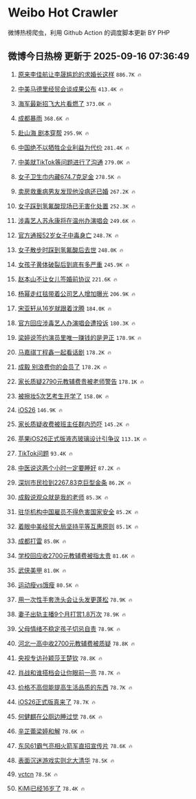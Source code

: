 # Weibo Hot Crawler 



微博热榜爬虫，利用 Github Action 的调度脚本更新 BY PHP 


## 微博今日热榜 更新于 2025-09-16 07:36:49 
1. [原来李佳航让李晟尴尬的求婚长这样](https://s.weibo.com/weibo?q=%E5%8E%9F%E6%9D%A5%E6%9D%8E%E4%BD%B3%E8%88%AA%E8%AE%A9%E6%9D%8E%E6%99%9F%E5%B0%B4%E5%B0%AC%E7%9A%84%E6%B1%82%E5%A9%9A%E9%95%BF%E8%BF%99%E6%A0%B7&t=31&band_rank=1&Refer=top) `886.7K 🔥` 

1. [中美马德里经贸会谈成果公布](https://s.weibo.com/weibo?q=%23%E4%B8%AD%E7%BE%8E%E9%A9%AC%E5%BE%B7%E9%87%8C%E7%BB%8F%E8%B4%B8%E4%BC%9A%E8%B0%88%E6%88%90%E6%9E%9C%E5%85%AC%E5%B8%83%23&t=31&band_rank=2&Refer=top) `413.4K 🔥` 

1. [海军最新招飞大片看燃了](https://s.weibo.com/weibo?q=%23%E6%B5%B7%E5%86%9B%E6%9C%80%E6%96%B0%E6%8B%9B%E9%A3%9E%E5%A4%A7%E7%89%87%E7%9C%8B%E7%87%83%E4%BA%86%23&t=31&band_rank=3&Refer=top) `373.0K 🔥` 

1. [成都暴雨](https://s.weibo.com/weibo?q=%E6%88%90%E9%83%BD%E6%9A%B4%E9%9B%A8&t=31&band_rank=4&Refer=top) `368.6K 🔥` 

1. [赴山海 剧本穿帮](https://s.weibo.com/weibo?q=%E8%B5%B4%E5%B1%B1%E6%B5%B7%20%E5%89%A7%E6%9C%AC%E7%A9%BF%E5%B8%AE&t=31&band_rank=5&Refer=top) `295.9K 🔥` 

1. [中国绝不以牺牲企业利益为代价](https://s.weibo.com/weibo?q=%23%E4%B8%AD%E5%9B%BD%E7%BB%9D%E4%B8%8D%E4%BB%A5%E7%89%BA%E7%89%B2%E4%BC%81%E4%B8%9A%E5%88%A9%E7%9B%8A%E4%B8%BA%E4%BB%A3%E4%BB%B7%23&t=31&band_rank=6&Refer=top) `281.4K 🔥` 

1. [中美就TikTok等问题进行了沟通](https://s.weibo.com/weibo?q=%23%E4%B8%AD%E7%BE%8E%E5%B0%B1TikTok%E7%AD%89%E9%97%AE%E9%A2%98%E8%BF%9B%E8%A1%8C%E4%BA%86%E6%B2%9F%E9%80%9A%23&t=31&band_rank=7&Refer=top) `279.0K 🔥` 

1. [女子卫生巾内藏674.7克足金](https://s.weibo.com/weibo?q=%23%E5%A5%B3%E5%AD%90%E5%8D%AB%E7%94%9F%E5%B7%BE%E5%86%85%E8%97%8F674.7%E5%85%8B%E8%B6%B3%E9%87%91%23&t=31&band_rank=8&Refer=top) `278.5K 🔥` 

1. [卖房救重病男友发现他没病还已婚](https://s.weibo.com/weibo?q=%23%E5%8D%96%E6%88%BF%E6%95%91%E9%87%8D%E7%97%85%E7%94%B7%E5%8F%8B%E5%8F%91%E7%8E%B0%E4%BB%96%E6%B2%A1%E7%97%85%E8%BF%98%E5%B7%B2%E5%A9%9A%23&t=31&band_rank=9&Refer=top) `267.2K 🔥` 

1. [女子踩到氢氟酸现场已无害化处置](https://s.weibo.com/weibo?q=%23%E5%A5%B3%E5%AD%90%E8%B8%A9%E5%88%B0%E6%B0%A2%E6%B0%9F%E9%85%B8%E7%8E%B0%E5%9C%BA%E5%B7%B2%E6%97%A0%E5%AE%B3%E5%8C%96%E5%A4%84%E7%BD%AE%23&t=31&band_rank=10&Refer=top) `252.3K 🔥` 

1. [涉毒艺人苏永康将在温州办演唱会](https://s.weibo.com/weibo?q=%23%E6%B6%89%E6%AF%92%E8%89%BA%E4%BA%BA%E8%8B%8F%E6%B0%B8%E5%BA%B7%E5%B0%86%E5%9C%A8%E6%B8%A9%E5%B7%9E%E5%8A%9E%E6%BC%94%E5%94%B1%E4%BC%9A%23&t=31&band_rank=11&Refer=top) `249.6K 🔥` 

1. [官方通报52岁女子中毒身亡](https://s.weibo.com/weibo?q=%23%E5%AE%98%E6%96%B9%E9%80%9A%E6%8A%A552%E5%B2%81%E5%A5%B3%E5%AD%90%E4%B8%AD%E6%AF%92%E8%BA%AB%E4%BA%A1%23&t=31&band_rank=12&Refer=top) `248.7K 🔥` 

1. [女子散步时踩到氢氟酸后去世](https://s.weibo.com/weibo?q=%E5%A5%B3%E5%AD%90%E6%95%A3%E6%AD%A5%E6%97%B6%E8%B8%A9%E5%88%B0%E6%B0%A2%E6%B0%9F%E9%85%B8%E5%90%8E%E5%8E%BB%E4%B8%96&t=31&band_rank=13&Refer=top) `248.0K 🔥` 

1. [女孩子黄体破裂后到底有多严重](https://s.weibo.com/weibo?q=%23%E5%A5%B3%E5%AD%A9%E5%AD%90%E9%BB%84%E4%BD%93%E7%A0%B4%E8%A3%82%E5%90%8E%E5%88%B0%E5%BA%95%E6%9C%89%E5%A4%9A%E4%B8%A5%E9%87%8D%23&t=31&band_rank=14&Refer=top) `245.9K 🔥` 

1. [赵本山不让女儿签婚前协议](https://s.weibo.com/weibo?q=%23%E8%B5%B5%E6%9C%AC%E5%B1%B1%E4%B8%8D%E8%AE%A9%E5%A5%B3%E5%84%BF%E7%AD%BE%E5%A9%9A%E5%89%8D%E5%8D%8F%E8%AE%AE%23&t=31&band_rank=15&Refer=top) `221.6K 🔥` 

1. [杨幂走红毯带着公司艺人增加曝光](https://s.weibo.com/weibo?q=%23%E6%9D%A8%E5%B9%82%E8%B5%B0%E7%BA%A2%E6%AF%AF%E5%B8%A6%E7%9D%80%E5%85%AC%E5%8F%B8%E8%89%BA%E4%BA%BA%E5%A2%9E%E5%8A%A0%E6%9B%9D%E5%85%89%23&t=31&band_rank=16&Refer=top) `206.9K 🔥` 

1. [宋亚轩从16岁就跟着沈腾](https://s.weibo.com/weibo?q=%E5%AE%8B%E4%BA%9A%E8%BD%A9%E4%BB%8E16%E5%B2%81%E5%B0%B1%E8%B7%9F%E7%9D%80%E6%B2%88%E8%85%BE&t=31&band_rank=17&Refer=top) `184.0K 🔥` 

1. [官方回应涉毒艺人办演唱会遭投诉](https://s.weibo.com/weibo?q=%23%E5%AE%98%E6%96%B9%E5%9B%9E%E5%BA%94%E6%B6%89%E6%AF%92%E8%89%BA%E4%BA%BA%E5%8A%9E%E6%BC%94%E5%94%B1%E4%BC%9A%E9%81%AD%E6%8A%95%E8%AF%89%23&t=31&band_rank=18&Refer=top) `180.3K 🔥` 

1. [梁婷说签约演员里唯一赚钱的是尹正](https://s.weibo.com/weibo?q=%23%E6%A2%81%E5%A9%B7%E8%AF%B4%E7%AD%BE%E7%BA%A6%E6%BC%94%E5%91%98%E9%87%8C%E5%94%AF%E4%B8%80%E8%B5%9A%E9%92%B1%E7%9A%84%E6%98%AF%E5%B0%B9%E6%AD%A3%23&t=31&band_rank=19&Refer=top) `178.9K 🔥` 

1. [马嘉祺丁程鑫一起看话剧](https://s.weibo.com/weibo?q=%23%E9%A9%AC%E5%98%89%E7%A5%BA%E4%B8%81%E7%A8%8B%E9%91%AB%E4%B8%80%E8%B5%B7%E7%9C%8B%E8%AF%9D%E5%89%A7%23&t=31&band_rank=20&Refer=top) `178.2K 🔥` 

1. [成毅 别浪费你的会员了](https://s.weibo.com/weibo?q=%E6%88%90%E6%AF%85%20%E5%88%AB%E6%B5%AA%E8%B4%B9%E4%BD%A0%E7%9A%84%E4%BC%9A%E5%91%98%E4%BA%86&t=31&band_rank=21&Refer=top) `178.2K 🔥` 

1. [家长质疑2790元教辅费贵被老师警告](https://s.weibo.com/weibo?q=%23%E5%AE%B6%E9%95%BF%E8%B4%A8%E7%96%912790%E5%85%83%E6%95%99%E8%BE%85%E8%B4%B9%E8%B4%B5%E8%A2%AB%E8%80%81%E5%B8%88%E8%AD%A6%E5%91%8A%23&t=31&band_rank=22&Refer=top) `178.1K 🔥` 

1. [被擦妆5次艺考生开学了](https://s.weibo.com/weibo?q=%23%E8%A2%AB%E6%93%A6%E5%A6%865%E6%AC%A1%E8%89%BA%E8%80%83%E7%94%9F%E5%BC%80%E5%AD%A6%E4%BA%86%23&t=31&band_rank=23&Refer=top) `158.0K 🔥` 

1. [iOS26](https://s.weibo.com/weibo?q=iOS26&t=31&band_rank=24&Refer=top) `146.9K 🔥` 

1. [家长质疑收费被班主任群内恐吓](https://s.weibo.com/weibo?q=%23%E5%AE%B6%E9%95%BF%E8%B4%A8%E7%96%91%E6%94%B6%E8%B4%B9%E8%A2%AB%E7%8F%AD%E4%B8%BB%E4%BB%BB%E7%BE%A4%E5%86%85%E6%81%90%E5%90%93%23&t=31&band_rank=25&Refer=top) `145.2K 🔥` 

1. [苹果iOS26正式版液态玻璃设计引争议](https://s.weibo.com/weibo?q=%23%E8%8B%B9%E6%9E%9CiOS26%E6%AD%A3%E5%BC%8F%E7%89%88%E6%B6%B2%E6%80%81%E7%8E%BB%E7%92%83%E8%AE%BE%E8%AE%A1%E5%BC%95%E4%BA%89%E8%AE%AE%23&t=31&band_rank=26&Refer=top) `113.1K 🔥` 

1. [TikTok问题](https://s.weibo.com/weibo?q=%23TikTok%E9%97%AE%E9%A2%98%23&t=31&band_rank=27&Refer=top) `93.4K 🔥` 

1. [中医说这两个小时一定要睡好](https://s.weibo.com/weibo?q=%23%E4%B8%AD%E5%8C%BB%E8%AF%B4%E8%BF%99%E4%B8%A4%E4%B8%AA%E5%B0%8F%E6%97%B6%E4%B8%80%E5%AE%9A%E8%A6%81%E7%9D%A1%E5%A5%BD%23&t=31&band_rank=28&Refer=top) `87.2K 🔥` 

1. [深圳市民捡到2267.83克巨型金条](https://s.weibo.com/weibo?q=%23%E6%B7%B1%E5%9C%B3%E5%B8%82%E6%B0%91%E6%8D%A1%E5%88%B02267.83%E5%85%8B%E5%B7%A8%E5%9E%8B%E9%87%91%E6%9D%A1%23&t=31&band_rank=29&Refer=top) `86.2K 🔥` 

1. [成毅说观众就是我的老师](https://s.weibo.com/weibo?q=%23%E6%88%90%E6%AF%85%E8%AF%B4%E8%A7%82%E4%BC%97%E5%B0%B1%E6%98%AF%E6%88%91%E7%9A%84%E8%80%81%E5%B8%88%23&t=31&band_rank=30&Refer=top) `85.3K 🔥` 

1. [驻华机构中国雇员不得危害国家安全](https://s.weibo.com/weibo?q=%23%E9%A9%BB%E5%8D%8E%E6%9C%BA%E6%9E%84%E4%B8%AD%E5%9B%BD%E9%9B%87%E5%91%98%E4%B8%8D%E5%BE%97%E5%8D%B1%E5%AE%B3%E5%9B%BD%E5%AE%B6%E5%AE%89%E5%85%A8%23&t=31&band_rank=31&Refer=top) `85.2K 🔥` 

1. [着眼中美经贸大局坚持平等互惠原则](https://s.weibo.com/weibo?q=%23%E7%9D%80%E7%9C%BC%E4%B8%AD%E7%BE%8E%E7%BB%8F%E8%B4%B8%E5%A4%A7%E5%B1%80%E5%9D%9A%E6%8C%81%E5%B9%B3%E7%AD%89%E4%BA%92%E6%83%A0%E5%8E%9F%E5%88%99%23&t=31&band_rank=32&Refer=top) `85.1K 🔥` 

1. [成都打雷](https://s.weibo.com/weibo?q=%E6%88%90%E9%83%BD%E6%89%93%E9%9B%B7&t=31&band_rank=33&Refer=top) `85.0K 🔥` 

1. [学校回应收2700元教辅费被指太贵](https://s.weibo.com/weibo?q=%23%E5%AD%A6%E6%A0%A1%E5%9B%9E%E5%BA%94%E6%94%B62700%E5%85%83%E6%95%99%E8%BE%85%E8%B4%B9%E8%A2%AB%E6%8C%87%E5%A4%AA%E8%B4%B5%23&t=31&band_rank=34&Refer=top) `81.6K 🔥` 

1. [武侠美甲](https://s.weibo.com/weibo?q=%E6%AD%A6%E4%BE%A0%E7%BE%8E%E7%94%B2&t=31&band_rank=35&Refer=top) `81.0K 🔥` 

1. [运动瘦vs饿瘦](https://s.weibo.com/weibo?q=%E8%BF%90%E5%8A%A8%E7%98%A6vs%E9%A5%BF%E7%98%A6&t=31&band_rank=36&Refer=top) `80.5K 🔥` 

1. [用一次性手套洗头会让头发更蓬松](https://s.weibo.com/weibo?q=%23%E7%94%A8%E4%B8%80%E6%AC%A1%E6%80%A7%E6%89%8B%E5%A5%97%E6%B4%97%E5%A4%B4%E4%BC%9A%E8%AE%A9%E5%A4%B4%E5%8F%91%E6%9B%B4%E8%93%AC%E6%9D%BE%23&t=31&band_rank=37&Refer=top) `78.9K 🔥` 

1. [妻子出轨主播9个月打赏1.8万次](https://s.weibo.com/weibo?q=%23%E5%A6%BB%E5%AD%90%E5%87%BA%E8%BD%A8%E4%B8%BB%E6%92%AD9%E4%B8%AA%E6%9C%88%E6%89%93%E8%B5%8F1.8%E4%B8%87%E6%AC%A1%23&t=31&band_rank=38&Refer=top) `78.9K 🔥` 

1. [父母情绪不稳定孩子切忌自责](https://s.weibo.com/weibo?q=%23%E7%88%B6%E6%AF%8D%E6%83%85%E7%BB%AA%E4%B8%8D%E7%A8%B3%E5%AE%9A%E5%AD%A9%E5%AD%90%E5%88%87%E5%BF%8C%E8%87%AA%E8%B4%A3%23&t=31&band_rank=39&Refer=top) `78.9K 🔥` 

1. [河北一高中收2700元教辅费被质疑](https://s.weibo.com/weibo?q=%23%E6%B2%B3%E5%8C%97%E4%B8%80%E9%AB%98%E4%B8%AD%E6%94%B62700%E5%85%83%E6%95%99%E8%BE%85%E8%B4%B9%E8%A2%AB%E8%B4%A8%E7%96%91%23&t=31&band_rank=40&Refer=top) `78.8K 🔥` 

1. [央视专访孙颖莎王楚钦](https://s.weibo.com/weibo?q=%23%E5%A4%AE%E8%A7%86%E4%B8%93%E8%AE%BF%E5%AD%99%E9%A2%96%E8%8E%8E%E7%8E%8B%E6%A5%9A%E9%92%A6%23&t=31&band_rank=41&Refer=top) `78.8K 🔥` 

1. [肖战和谁搭档会让你眼前一亮](https://s.weibo.com/weibo?q=%E8%82%96%E6%88%98%E5%92%8C%E8%B0%81%E6%90%AD%E6%A1%A3%E4%BC%9A%E8%AE%A9%E4%BD%A0%E7%9C%BC%E5%89%8D%E4%B8%80%E4%BA%AE&t=31&band_rank=42&Refer=top) `78.7K 🔥` 

1. [价格不高但能提高生活品质的东西](https://s.weibo.com/weibo?q=%E4%BB%B7%E6%A0%BC%E4%B8%8D%E9%AB%98%E4%BD%86%E8%83%BD%E6%8F%90%E9%AB%98%E7%94%9F%E6%B4%BB%E5%93%81%E8%B4%A8%E7%9A%84%E4%B8%9C%E8%A5%BF&t=31&band_rank=43&Refer=top) `78.7K 🔥` 

1. [iOS26正式版真来了](https://s.weibo.com/weibo?q=%23iOS26%E6%AD%A3%E5%BC%8F%E7%89%88%E7%9C%9F%E6%9D%A5%E4%BA%86%23&t=31&band_rank=44&Refer=top) `78.7K 🔥` 

1. [何健麒在公厕边睡过觉](https://s.weibo.com/weibo?q=%E4%BD%95%E5%81%A5%E9%BA%92%E5%9C%A8%E5%85%AC%E5%8E%95%E8%BE%B9%E7%9D%A1%E8%BF%87%E8%A7%89&t=31&band_rank=45&Refer=top) `78.6K 🔥` 

1. [辛芷蕾梁婷和解](https://s.weibo.com/weibo?q=%23%E8%BE%9B%E8%8A%B7%E8%95%BE%E6%A2%81%E5%A9%B7%E5%92%8C%E8%A7%A3%23&t=31&band_rank=46&Refer=top) `78.6K 🔥` 

1. [东风61霸气亮相火箭军直招宣传片](https://s.weibo.com/weibo?q=%23%E4%B8%9C%E9%A3%8E61%E9%9C%B8%E6%B0%94%E4%BA%AE%E7%9B%B8%E7%81%AB%E7%AE%AD%E5%86%9B%E7%9B%B4%E6%8B%9B%E5%AE%A3%E4%BC%A0%E7%89%87%23&t=31&band_rank=47&Refer=top) `78.6K 🔥` 

1. [表面沉迷游戏实则北大清华](https://s.weibo.com/weibo?q=%23%E8%A1%A8%E9%9D%A2%E6%B2%89%E8%BF%B7%E6%B8%B8%E6%88%8F%E5%AE%9E%E5%88%99%E5%8C%97%E5%A4%A7%E6%B8%85%E5%8D%8E%23&t=31&band_rank=48&Refer=top) `78.5K 🔥` 

1. [vctcn](https://s.weibo.com/weibo?q=vctcn&t=31&band_rank=49&Refer=top) `78.5K 🔥` 

1. [KiMi已经16岁了](https://s.weibo.com/weibo?q=%23KiMi%E5%B7%B2%E7%BB%8F16%E5%B2%81%E4%BA%86%23&t=31&band_rank=50&Refer=top) `78.4K 🔥` 

